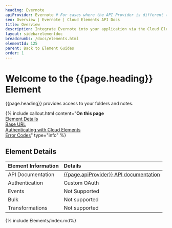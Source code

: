 ```yaml
---
heading: Evernote
apiProvider: Evernote # For cases where the API Provider is different than the element name. e;g;, ServiceNow vs. ServiceNow Oauth
seo: Overview | Evernote | Cloud Elements API Docs
title: Overview
description: Integrate Evernote into your application via the Cloud Elements APIs.
layout: sidebarelementdoc
breadcrumbs: /docs/elements.html
elementId: 125
parent: Back to Element Guides
order: 1
---
```


# Welcome to the {{page.heading}} Element

{{page.heading}} provides access to your folders and notes.

{% include callout.html content="<strong>On this page</strong></br><a href=#element-details>Element Details</a></br><a href=#base-url>Base URL</a></br><a href=#authenticating-with-cloud-elements>Authenticating with Cloud Elements</a></br><a href=#error-codes>Error Codes</a>" type="info" %}

## Element Details

| Element Information | Details     |
| :------------- | :------------- |
| API Documentation | [{{page.apiProvider}} API documentation](https://dev.evernote.com/doc/) |
| Authentication | Custom OAuth  |
| Events | Not Supported |
| Bulk | Not supported |
| Transformations | Not supported |

{% include Elements/index.md%}
